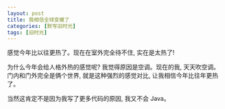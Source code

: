 ```yaml
---
layout: post
title: 我相信全球变暖了
categories: [默写旧时光]
tags: [旧时光]
---
```


感觉今年比以往更热了。现在在室外完全待不住, 实在是太热了!

为什么今年会给人格外热的感觉呢? 我觉得原因是空调。现在的我, 天天吹空调。门内和门外完全是俩个世界, 就是这种强烈的感觉对比, 让我相信今年比往年更热了。

当然这肯定不是因为我写了更多代码的原因, 我又不会 Java。
